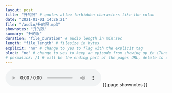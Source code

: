 ```yaml
---
layout: post
title: "升的限" # quotes allow forbidden characters like the colon
date: "2021-01-01 14:26:21"
file: "/audio/升的限.mp3"
shownotes: "升的限"
summary: "升的限"
duration: "file_duration" # audio length in min:sec
length: "file_length" # filesize in bytes
explicit: "no" # change to yes to flag with the explicit tag
block: "no" # change to yes to keep an episode from showing up in iTunes
# permalink: /1 # will be the ending part of the pages URL, delete to default to the title
---
```


<audio controls>
<source src="{{site.url}}{{site.baseurl}}{{ page.file }}" type="audio/x-mp3">
Your browser does not support the audio element.
</audio>
{{ page.shownotes }}
